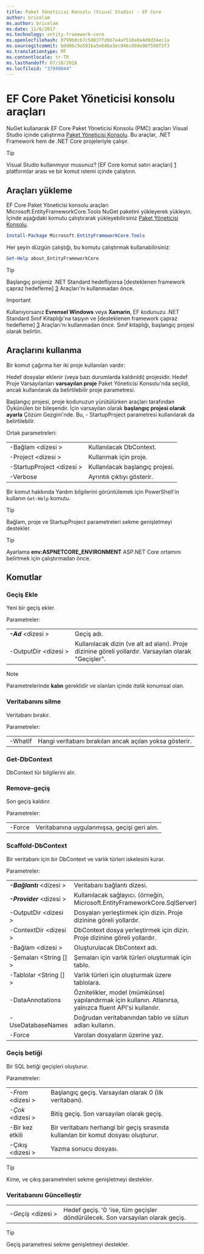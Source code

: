 ```yaml
---
title: Paket Yöneticisi Konsolu (Visual Studio) - EF Core
author: bricelam
ms.author: bricelam
ms.date: 11/6/2017
ms.technology: entity-framework-core
ms.openlocfilehash: 0799b0cb7c5d837fdbb7a4af510a9a4d9d34ec1a
ms.sourcegitcommit: bdd06c9a591ba5e6d6a3ec046c80de98f598f3f3
ms.translationtype: MT
ms.contentlocale: tr-TR
ms.lasthandoff: 07/10/2018
ms.locfileid: "37949044"
---
```

<a name="ef-core-package-manager-console-tools"></a>EF Core Paket Yöneticisi konsolu araçları
=====================================
NuGet kullanarak EF Core Paket Yöneticisi Konsolu (PMC) araçları Visual Studio içinde çalıştırma [Paket Yöneticisi Konsolu][2].
Bu araçlar, .NET Framework hem de .NET Core projeleriyle çalışır.

> [!TIP]
> Visual Studio kullanmıyor musunuz? [EF Core komut satırı araçları] [ 1] platformlar arası ve bir komut istemi içinde çalıştırın.

<a name="installing-the-tools"></a>Araçları yükleme
--------------------
EF Core Paket Yöneticisi konsolu araçları Microsoft.EntityFrameworkCore.Tools NuGet paketini yükleyerek yükleyin.
İçinde aşağıdaki komutu çalıştırarak yükleyebilirsiniz [Paket Yöneticisi Konsolu][2].

``` powershell
Install-Package Microsoft.EntityFrameworkCore.Tools
```

Her şeyin düzgün çalıştığı, bu komutu çalıştırmak kullanabilirsiniz:

``` powershell
Get-Help about_EntityFrameworkCore
```
> [!TIP]
> Başlangıç projeniz .NET Standard hedefliyorsa [desteklenen framework çapraz hedefleme] [ 3] Araçları'nı kullanmadan önce.

> [!IMPORTANT]
> Kullanıyorsanız **Evrensel Windows** veya **Xamarin**, EF kodunuzu .NET Standard Sınıf Kitaplığı'na taşıyın ve [desteklenen framework çapraz hedefleme] [ 3] Araçları'nı kullanmadan önce. Sınıf kitaplığı, başlangıç projesi olarak belirtin.

<a name="using-the-tools"></a>Araçlarını kullanma
---------------
Bir komut çağırma her iki proje kullanılan vardır:

Hedef dosyalar eklenir (veya bazı durumlarda kaldırıldı) projesidir. Hedef Proje Varsayılanları **varsayılan proje** Paket Yöneticisi Konsolu'nda seçildi, ancak kullanılarak da belirtilebilir proje parametresi.

Başlangıç projesi, proje kodunuzun yürütülürken araçları tarafından Öykünülen bir bileşendir. İçin varsayılan olarak **başlangıç projesi olarak ayarla** Çözüm Gezgini'nde. Bu, - StartupProject parametresi kullanılarak da belirtilebilir.

Ortak parametreleri:

|                           |                             |
|:--------------------------|:----------------------------|
| -Bağlam \<dizesi >        | Kullanılacak DbContext.       |
| -Project \<dizesi >        | Kullanmak için proje.         |
| -StartupProject \<dizesi > | Kullanılacak başlangıç projesi. |
| -Verbose                  | Ayrıntılı çıktıyı gösterir.        |

Bir komut hakkında Yardım bilgilerini görüntülemek için PowerShell'in kullanın `Get-Help` komutu.

> [!TIP]
> Bağlam, proje ve StartupProject parametreleri sekme genişletmeyi destekler.

> [!TIP]
> Ayarlama **env:ASPNETCORE_ENVIRONMENT** ASP.NET Core ortamını belirtmek için çalıştırmadan önce.

<a name="commands"></a>Komutlar
--------

### <a name="add-migration"></a>Geçiş Ekle

Yeni bir geçiş ekler.

Parametreler:

|                                   |                                                                                                                  |
|:----------------------------------|:-----------------------------------------------------------------------------------------------------------------|
| ***-Ad*** \<dizesi >             | Geçiş adı.                                                                                       |
| <nobr>-OutputDir \<dizesi ></nobr> | Kullanılacak dizin (ve alt ad alanı). Proje dizinine göreli yollardır. Varsayılan olarak "Geçişler". |

> [!NOTE]
> Parametrelerinde **kalın** gereklidir ve olanları içinde *italik* konumsal olan.

### <a name="drop-database"></a>Veritabanını silme

Veritabanı bırakır.

Parametreler:

|         |                                                          |
|:--------|:---------------------------------------------------------|
| -WhatIf | Hangi veritabanı bırakılan ancak açılan yoksa gösterir. |

### <a name="get-dbcontext"></a>Get-DbContext

DbContext tür bilgilerini alır.

### <a name="remove-migration"></a>Remove-geçiş

Son geçiş kaldırır.

Parametreler:

|        |                                                              |
|:-------|:-------------------------------------------------------------|
| -Force | Veritabanına uygulanmışsa, geçişi geri alın. |

### <a name="scaffold-dbcontext"></a>Scaffold-DbContext

Bir veritabanı için bir DbContext ve varlık türleri iskelesini kurar.

Parametreler:

|                                          |                                                                                                  |
|:-----------------------------------------|:-------------------------------------------------------------------------------------------------|
| <nobr>***-Bağlantı*** \<dizesi ></nobr> | Veritabanı bağlantı dizesi.                                                           |
| ***-Provider*** \<dizesi >                | Kullanılacak sağlayıcı. (örneğin, Microsoft.EntityFrameworkCore.SqlServer)                      |
| -OutputDir \<dizesi >                     | Dosyaları yerleştirmek için dizin. Proje dizinine göreli yollardır.                      |
| -ContextDir \<dizesi >                    | DbContext dosya yerleştirmek için dizin. Proje dizinine göreli yollardır.             |
| -Bağlam \<dizesi >                       | Oluşturulacak DbContext adı.                                                           |
| -Şemaları \<String [] >                     | Şemaları için varlık türleri oluşturmak için tablo.                                              |
| -Tablolar \<String [] >                      | Varlık türleri için oluşturmak üzere tablolara.                                                         |
| -DataAnnotations                         | Öznitelikler, model (mümkünse) yapılandırmak için kullanın. Atlanırsa, yalnızca fluent API'si kullanılır. |
| -UseDatabaseNames                        | Doğrudan veritabanından tablo ve sütun adları kullanın.                                           |
| -Force                                   | Varolan dosyaların üzerine yaz.                                                                        |

### <a name="script-migration"></a>Geçiş betiği

Bir SQL betiği geçişleri oluşturur.

Parametreler:

|                   |                                                                    |
|:------------------|:-------------------------------------------------------------------|
| *-From* \<dizesi > | Başlangıç geçiş. Varsayılan olarak 0 (ilk veritabanı).      |
| *-Çok* \<dizesi >   | Bitiş geçiş. Son varsayılan olarak geçiş.              |
| -Bir kez etkili       | Bir veritabanı herhangi bir geçiş sırasında kullanılan bir komut dosyası oluşturur. |
| -Çıkış \<dizesi > | Yazma sonucu dosyası.                                   |

> [!TIP]
> Kime, ve çıkış parametreleri sekme genişletmeyi destekler.

### <a name="update-database"></a>Veritabanını Güncelleştir

|                                     |                                                                                                |
|:------------------------------------|:-----------------------------------------------------------------------------------------------|
| <nobr>*-Geçiş* \<dizesi ></nobr> | Hedef geçiş. '0 'ise, tüm geçişler döndürülecek. Son varsayılan olarak geçiş. |

> [!TIP]
> Geçiş parametresi sekme genişletmeyi destekler.


  [1]: dotnet.md
  [2]: https://docs.microsoft.com/nuget/tools/package-manager-console
  [3]: index.md#frameworks
